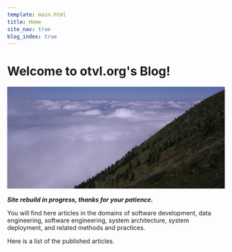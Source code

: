 ```yaml
---
template: main.html
title: Home
site_nav: true
blog_index: true
---
```


# Welcome to otvl.org's Blog!

<img markdown="1" src=images/picCagire.jpg title="Pic Cagire" alt="Home image" class="img-fluid">

**_Site rebuild in progress, thanks for your patience._**

You will find here articles in the domains of software development,
data engineering, software engineering, system architecture, system deployment,
and related methods and practices.

Here is a list of the published articles.
